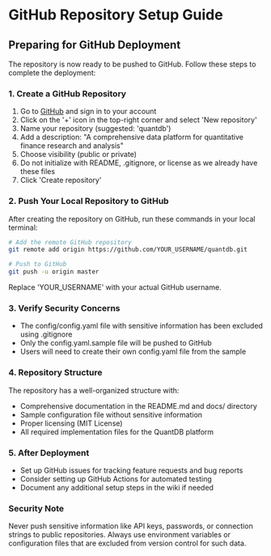 # GitHub Repository Setup Guide

## Preparing for GitHub Deployment

The repository is now ready to be pushed to GitHub. Follow these steps to complete the deployment:

### 1. Create a GitHub Repository

1. Go to [GitHub](https://github.com/) and sign in to your account
2. Click on the '+' icon in the top-right corner and select 'New repository'
3. Name your repository (suggested: 'quantdb')
4. Add a description: "A comprehensive data platform for quantitative finance research and analysis"
5. Choose visibility (public or private)
6. Do not initialize with README, .gitignore, or license as we already have these files
7. Click 'Create repository'

### 2. Push Your Local Repository to GitHub

After creating the repository on GitHub, run these commands in your local terminal:

```bash
# Add the remote GitHub repository
git remote add origin https://github.com/YOUR_USERNAME/quantdb.git

# Push to GitHub
git push -u origin master
```

Replace 'YOUR_USERNAME' with your actual GitHub username.

### 3. Verify Security Concerns

- The config/config.yaml file with sensitive information has been excluded using .gitignore
- Only the config.yaml.sample file will be pushed to GitHub
- Users will need to create their own config.yaml file from the sample

### 4. Repository Structure

The repository has a well-organized structure with:
- Comprehensive documentation in the README.md and docs/ directory
- Sample configuration file without sensitive information
- Proper licensing (MIT License)
- All required implementation files for the QuantDB platform

### 5. After Deployment

- Set up GitHub issues for tracking feature requests and bug reports
- Consider setting up GitHub Actions for automated testing
- Document any additional setup steps in the wiki if needed

### Security Note

Never push sensitive information like API keys, passwords, or connection strings to public repositories. Always use environment variables or configuration files that are excluded from version control for such data.